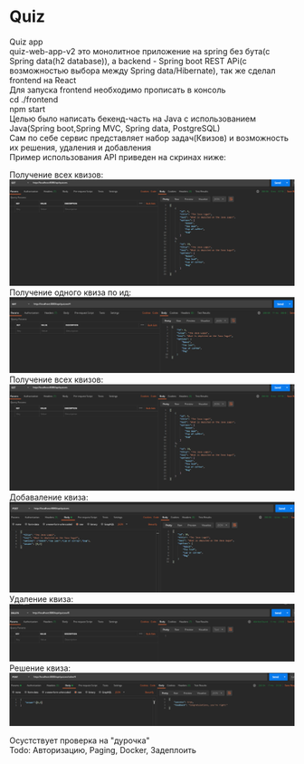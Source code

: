 # Quiz
Quiz app  
quiz-web-app-v2 это монолитное приложение на spring без бута(с Spring data(h2 database)), а backend - Spring boot REST APi(с возможностью выбора между Spring data/Hibernate), так же сделал frontend на React  
Для запуска frontend необходимо прописать в консоль  
cd ./frontend  
npm start  
Целью было написать бекенд-часть на Java с использованием Java(Spring boot,Spring MVC, Spring data, PostgreSQL)  
Сам по себе сервис представляет набор задач(Квизов) и возможность их решения, удаления и добавления  
Пример использования API приведен на скринах ниже:  
  
Получение всех квизов:  
![alt text](API_screenshots/get_All_quizzes.png)  
Получение одного квиза по ид:  
![alt text](API_screenshots/get_quiz_by_id.png)  
Получение всех квизов:  
![alt text](API_screenshots/get_All_quizzes.png)  
Добаваление квиза:  
![alt text](API_screenshots/add_quiz.png)  
Удаление квиза:  
![alt text](API_screenshots/delete_quiz.png)  
Решение квиза:  
![alt text](API_screenshots/solve_quiz.png)  
  
  Осустствует проверка на "дурочка"  
Todo: Авторизацию, Paging, Docker, Задеплоить
